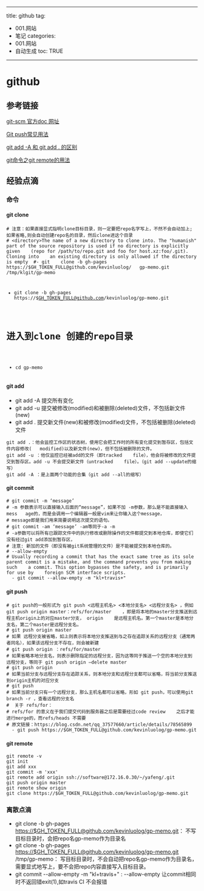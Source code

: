  
---
title: github 
tag: 
- 001.网站 
- 笔记
categories:
- 001.网站 
- 自动生成
toc: TRUE
---
 
<h1 id="github">github</h1>
<h2 id="参考链接">参考链接</h2>
<p><a href="https://git-scm.com/doc">git-scm 官方doc 网址</a></p>
<p><a href="https://www.cnblogs.com/qianqiannian/p/6008140.html">Git push常见用法</a></p>
<p><a href="https://blog.csdn.net/caseywei/article/details/90945295">git add -A 和 git add . 的区别</a></p>
<p><a href="https://www.cnblogs.com/wuer888/p/7655856.html">git命令之git remote的用法</a></p>
<p><a href=""></a></p>
<p><a href=""></a></p>
<h2 id="经验点滴">经验点滴</h2>
<h3 id="命令">命令</h3>
<h4 id="git-clone">git clone</h4>
<pre><code># 注意：如果直接显式指明clone目标目录，则一定要把repo名字写上，不然不会自动加上;   如果省略,则会自动创建repo名的目录，然后clone进这个目录
# &lt;directory&gt;The name of a new directory to clone into. The &quot;humanish&quot;    part of the source repository is used if no directory is explicitly given    (repo for /path/to/repo.git and foo for host.xz:foo/.git). Cloning into    an existing directory is only allowed if the directory is empty  #- git    clone -b gh-pages https://$GH_TOKEN_FULL@github.com/kevinluolog/   gp-memo.git /tmp/klgit/gp-memo

  - git clone -b gh-pages https://$GH_TOKEN_FULL@github.com/kevinluolog/gp-memo.git
# 进入到clone 创建的repo目录
  - cd gp-memo</code></pre>
<h4 id="git-add">git add</h4>
<ul>
<li>git add -A 提交所有变化</li>
<li>git add -u 提交被修改(modified)和被删除(deleted)文件，不包括新文件(new)</li>
<li>git add . 提交新文件(new)和被修改(modified)文件，不包括被删除(deleted)文件</li>
</ul>
<pre><code>git add .：他会监控工作区的状态树，使用它会把工作时的所有变化提交到暂存区，包括文件内容修改(   modified)以及新文件(new)，但不包括被删除的文件。
git add -u ：他仅监控已经被add的文件（即tracked    file），他会将被修改的文件提交到暂存区。add -u 不会提交新文件（untracked    file）。（git add --update的缩写）
git add -A ：是上面两个功能的合集（git add --all的缩写）</code></pre>
<h4 id="git-commit">git commit</h4>
<pre><code># git commit -m ‘message’
# -m 参数表示可以直接输入后面的“message”，如果不加 -m参数，那么是不能直接输入mess   age的，而是会调用一个编辑器一般是vim来让你输入这个message，
# message即是我们用来简要说明这次提交的语句。
# git commit -am ‘message’ -am等同于-a -m
# -a参数可以将所有已跟踪文件中的执行修改或删除操作的文件都提交到本地仓库，即使它们   没有经过git add添加到暂存区，
# 注意: 新加的文件（即没有被git系统管理的文件）是不能被提交到本地仓库的。
# --allow-empty
# Usually recording a commit that has the exact same tree as its sole    parent commit is a mistake, and the command prevents you from making such    a commit. This option bypasses the safety, and is primarily for use by    foreign SCM interface scripts.
  - git commit --allow-empty -m &quot;kl+travis+&quot;</code></pre>
<h4 id="git-push">git push</h4>
<pre><code># git push的一般形式为 git push &lt;远程主机名&gt; &lt;本地分支名&gt; &lt;远程分支名&gt; ，例如    git push origin master：refs/for/master    ，即是将本地的master分支推送到远程主机origin上的对应master分支， origin    是远程主机名。第一个master是本地分支名，第二个master是远程分支名。
# git push origin master
# 如果 远程分支被省略，如上则表示将本地分支推送到与之存在追踪关系的远程分支（通常两者同名），如果该远程分支不存在，则会被新建
# git push origin ：refs/for/master
# 如果省略本地分支名，则表示删除指定的远程分支，因为这等同于推送一个空的本地分支到 远程分支，等同于 git push origin –delete master
# git push origin
# 如果当前分支与远程分支存在追踪关系，则本地分支和远程分支都可以省略，将当前分支推送到origin主机的对应分支
# git push
# 如果当前分支只有一个远程分支，那么主机名都可以省略，形如 git push，可以使用git branch -r ，查看远程的分支名
#  关于 refs/for：
# refs/for 的意义在于我们提交代码到服务器之后是需要经过code review    之后才能进行merge的，而refs/heads 不需要
# 原文链接：https://blog.csdn.net/qq_37577660/article/details/78565899
  - git push https://$GH_TOKEN_FULL@github.com/kevinluolog/gp-memo.git</code></pre>
<h4 id="git-remote">git remote</h4>
<pre><code>git remote -v
git init
git add xxx
git commit -m &#39;xxx&#39;
git remote add origin ssh://software@172.16.0.30/~/yafeng/.git
git push origin master 
git remote show origin
git clone https://$GH_TOKEN_FULL@github.com/kevinluolog/gp-memo.git</code></pre>
<h3 id="离散点滴">离散点滴</h3>
<ul>
<li>git clone -b gh-pages <a href="https://$GH_TOKEN_FULL@github.com/kevinluolog/gp-memo.git" class="uri">https://$GH_TOKEN_FULL@github.com/kevinluolog/gp-memo.git</a>： 不写目标目录时，会把repo名gp-memo作为目录名</li>
<li>git clone -b gh-pages <a href="https://$GH_TOKEN_FULL@github.com/kevinluolog/gp-memo.git" class="uri">https://$GH_TOKEN_FULL@github.com/kevinluolog/gp-memo.git</a> /tmp/gp-memo： 写目标目录时，不会自动把repo名gp-memo作为目录名，需要显式地写上，要不会把repo内容直接写入目标目录。</li>
<li>git commit --allow-empty -m &quot;kl+travis+&quot; : --allow-empty 让commit相同时不返回错exit(1),如travis CI 不会报错</li>
</ul>
